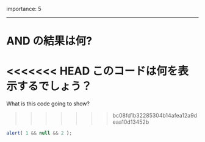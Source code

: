 importance: 5

---

# AND の結果は何?

<<<<<<< HEAD
このコードは何を表示するでしょう？
=======
What is this code going to show?
>>>>>>> bc08fd1b32285304b14afea12a9deaa10d13452b

```js
alert( 1 && null && 2 );
```
